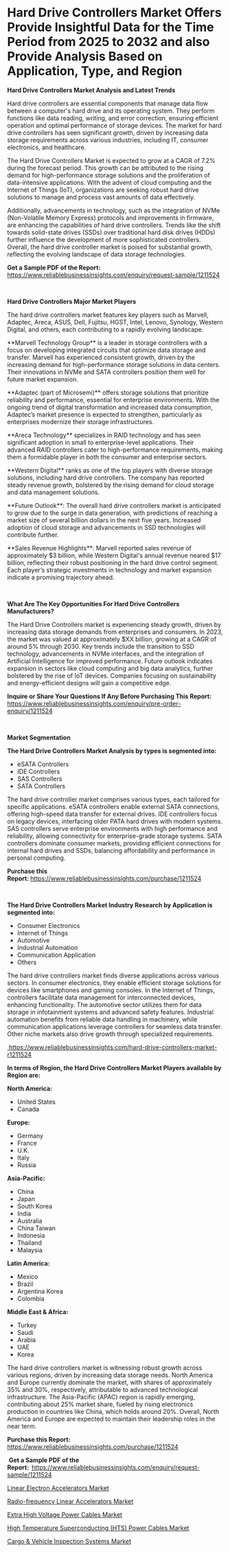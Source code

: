 <p><h1>Hard Drive Controllers Market Offers Provide Insightful Data for the Time Period from 2025 to 2032 and also Provide Analysis Based on Application, Type, and Region</h1></p><p><strong>Hard Drive Controllers Market Analysis and Latest Trends</strong></p>
<p><p>Hard drive controllers are essential components that manage data flow between a computer's hard drive and its operating system. They perform functions like data reading, writing, and error correction, ensuring efficient operation and optimal performance of storage devices. The market for hard drive controllers has seen significant growth, driven by increasing data storage requirements across various industries, including IT, consumer electronics, and healthcare.</p><p>The Hard Drive Controllers Market is expected to grow at a CAGR of 7.2% during the forecast period. This growth can be attributed to the rising demand for high-performance storage solutions and the proliferation of data-intensive applications. With the advent of cloud computing and the Internet of Things (IoT), organizations are seeking robust hard drive solutions to manage and process vast amounts of data effectively.</p><p>Additionally, advancements in technology, such as the integration of NVMe (Non-Volatile Memory Express) protocols and improvements in firmware, are enhancing the capabilities of hard drive controllers. Trends like the shift towards solid-state drives (SSDs) over traditional hard disk drives (HDDs) further influence the development of more sophisticated controllers. Overall, the hard drive controller market is poised for substantial growth, reflecting the evolving landscape of data storage technologies.</p></p>
<p><strong>Get a Sample PDF of the Report:&nbsp;</strong> <a href="https://www.reliablebusinessinsights.com/enquiry/request-sample/1211524?utm_campaign=950&utm_medium=2&utm_source=Github&utm_content=ia&utm_term=24032025&utm_id=hard-drive-controllers">https://www.reliablebusinessinsights.com/enquiry/request-sample/1211524</a></p>
<p>&nbsp;</p>
<p><strong>Hard Drive Controllers Major Market Players</strong></p>
<p><p>The hard drive controllers market features key players such as Marvell, Adaptec, Areca, ASUS, Dell, Fujitsu, HGST, Intel, Lenovo, Synology, Western Digital, and others, each contributing to a rapidly evolving landscape. </p><p>**Marvell Technology Group** is a leader in storage controllers with a focus on developing integrated circuits that optimize data storage and transfer. Marvell has experienced consistent growth, driven by the increasing demand for high-performance storage solutions in data centers. Their innovations in NVMe and SATA controllers position them well for future market expansion.</p><p>**Adaptec (part of Microsemi)** offers storage solutions that prioritize reliability and performance, essential for enterprise environments. With the ongoing trend of digital transformation and increased data consumption, Adaptec’s market presence is expected to strengthen, particularly as enterprises modernize their storage infrastructures.</p><p>**Areca Technology** specializes in RAID technology and has seen significant adoption in small to enterprise-level applications. Their advanced RAID controllers cater to high-performance requirements, making them a formidable player in both the consumer and enterprise sectors.</p><p>**Western Digital** ranks as one of the top players with diverse storage solutions, including hard drive controllers. The company has reported steady revenue growth, bolstered by the rising demand for cloud storage and data management solutions. </p><p>**Future Outlook**: The overall hard drive controllers market is anticipated to grow due to the surge in data generation, with predictions of reaching a market size of several billion dollars in the next five years. Increased adoption of cloud storage and advancements in SSD technologies will contribute further.</p><p>**Sales Revenue Highlights**: Marvell reported sales revenue of approximately $3 billion, while Western Digital's annual revenue neared $17 billion, reflecting their robust positioning in the hard drive control segment. Each player’s strategic investments in technology and market expansion indicate a promising trajectory ahead.</p></p>
<p>&nbsp;</p>
<p><strong>What Are The Key Opportunities For Hard Drive Controllers Manufacturers?</strong></p>
<p><p>The Hard Drive Controllers market is experiencing steady growth, driven by increasing data storage demands from enterprises and consumers. In 2023, the market was valued at approximately $XX billion, growing at a CAGR of around 5% through 2030. Key trends include the transition to SSD technology, advancements in NVMe interfaces, and the integration of Artificial Intelligence for improved performance. Future outlook indicates expansion in sectors like cloud computing and big data analytics, further bolstered by the rise of IoT devices. Companies focusing on sustainability and energy-efficient designs will gain a competitive edge.</p></p>
<p><strong>Inquire or Share Your Questions If Any Before Purchasing This Report:</strong> <a href="https://www.reliablebusinessinsights.com/enquiry/pre-order-enquiry/1211524?utm_campaign=950&utm_medium=2&utm_source=Github&utm_content=ia&utm_term=24032025&utm_id=hard-drive-controllers">https://www.reliablebusinessinsights.com/enquiry/pre-order-enquiry/1211524</a></p>
<p>&nbsp;</p>
<p><strong>Market Segmentation</strong></p>
<p><strong>The Hard Drive Controllers Market Analysis by types is segmented into:</strong></p>
<p><ul><li>eSATA Controllers</li><li>IDE Controllers</li><li>SAS Controllers</li><li>SATA Controllers</li></ul></p>
<p><p>The hard drive controller market comprises various types, each tailored for specific applications. eSATA controllers enable external SATA connections, offering high-speed data transfer for external drives. IDE controllers focus on legacy devices, interfacing older PATA hard drives with modern systems. SAS controllers serve enterprise environments with high performance and reliability, allowing connectivity for enterprise-grade storage systems. SATA controllers dominate consumer markets, providing efficient connections for internal hard drives and SSDs, balancing affordability and performance in personal computing.</p></p>
<p><strong>Purchase this Report:&nbsp;</strong><a href="https://www.reliablebusinessinsights.com/purchase/1211524?utm_campaign=950&utm_medium=2&utm_source=Github&utm_content=ia&utm_term=24032025&utm_id=hard-drive-controllers">https://www.reliablebusinessinsights.com/purchase/1211524</a></p>
<p>&nbsp;</p>
<p><strong>The Hard Drive Controllers Market Industry Research by Application is segmented into:</strong></p>
<p><ul><li>Consumer Electronics</li><li>Internet of Things</li><li>Automotive</li><li>Industrial Automation</li><li>Communication Application</li><li>Others</li></ul></p>
<p><p>The hard drive controllers market finds diverse applications across various sectors. In consumer electronics, they enable efficient storage solutions for devices like smartphones and gaming consoles. In the Internet of Things, controllers facilitate data management for interconnected devices, enhancing functionality. The automotive sector utilizes them for data storage in infotainment systems and advanced safety features. Industrial automation benefits from reliable data handling in machinery, while communication applications leverage controllers for seamless data transfer. Other niche markets also drive growth through specialized requirements.</p></p>
<p><a href="https://www.reliablebusinessinsights.com/hard-drive-controllers-market-r1211524?utm_campaign=950&utm_medium=2&utm_source=Github&utm_content=ia&utm_term=24032025&utm_id=hard-drive-controllers">&nbsp;https://www.reliablebusinessinsights.com/hard-drive-controllers-market-r1211524</a></p>
<p><strong>In terms of Region, the Hard Drive Controllers Market Players available by Region are:</strong></p>
<p>
    <p> <strong> North America: </strong>
        <ul>
            <li>United States</li>
            <li>Canada</li>
        </ul>
        </p> 
    <p> <strong> Europe: </strong>
        <ul>
            <li>Germany</li>
            <li>France</li>
            <li>U.K.</li>
            <li>Italy</li>
            <li>Russia</li>
        </ul>
        </p> 
    <p> <strong> Asia-Pacific: </strong>
        <ul>
            <li>China</li>
            <li>Japan</li>
            <li>South Korea</li>
            <li>India</li>
            <li>Australia</li>
            <li>China Taiwan</li>
            <li>Indonesia</li>
            <li>Thailand</li>
            <li>Malaysia</li>
        </ul>
        </p> 
    <p> <strong> Latin America: </strong>
        <ul>
            <li>Mexico</li>
            <li>Brazil</li>
            <li>Argentina Korea</li>
            <li>Colombia</li>
        </ul>
        </p> 
    <p> <strong> Middle East & Africa: </strong>
        <ul>
            <li>Turkey</li>
            <li>Saudi</li>
            <li>Arabia</li>
            <li>UAE</li>
            <li>Korea</li>
        </ul>
    </p>
    </p>
<p><p>The hard drive controllers market is witnessing robust growth across various regions, driven by increasing data storage needs. North America and Europe currently dominate the market, with shares of approximately 35% and 30%, respectively, attributable to advanced technological infrastructure. The Asia-Pacific (APAC) region is rapidly emerging, contributing about 25% market share, fueled by rising electronics production in countries like China, which holds around 20%. Overall, North America and Europe are expected to maintain their leadership roles in the near term.</p></p>
<p><strong>Purchase this Report: </strong><a href="https://www.reliablebusinessinsights.com/purchase/1211524?utm_campaign=950&utm_medium=2&utm_source=Github&utm_content=ia&utm_term=24032025&utm_id=hard-drive-controllers">https://www.reliablebusinessinsights.com/purchase/1211524</a></p>
<p>&nbsp;<strong>Get a Sample PDF of the Report:&nbsp;&nbsp;</strong><a href="https://www.reliablebusinessinsights.com/enquiry/request-sample/1211524?utm_campaign=950&utm_medium=2&utm_source=Github&utm_content=ia&utm_term=24032025&utm_id=hard-drive-controllers">https://www.reliablebusinessinsights.com/enquiry/request-sample/1211524</a></p>
<p><strong></strong></p>
<p><p><a href="https://github.com/osbornrdaflalo/Market-Research-Report-List-1/blob/main/linear-electron-accelerators-market.md?utm_campaign=950&utm_medium=2&utm_source=Github&utm_content=ia&utm_term=24032025&utm_id=hard-drive-controllers">Linear Electron Accelerators Market</a></p><p><a href="https://github.com/darenph8er/Market-Research-Report-List-1/blob/main/radio-frequency-linear-accelerators-market.md?utm_campaign=950&utm_medium=2&utm_source=Github&utm_content=ia&utm_term=24032025&utm_id=hard-drive-controllers">Radio-frequency Linear Accelerators Market</a></p><p><a href="https://github.com/rosalinebhakta48/Market-Research-Report-List-1/blob/main/extra-high-voltage-power-cables-market.md?utm_campaign=950&utm_medium=2&utm_source=Github&utm_content=ia&utm_term=24032025&utm_id=hard-drive-controllers">Extra High Voltage Power Cables Market</a></p><p><a href="https://github.com/lateshab69/Market-Research-Report-List-1/blob/main/high-temperature-superconducting-hts-power-cables-market.md?utm_campaign=950&utm_medium=2&utm_source=Github&utm_content=ia&utm_term=24032025&utm_id=hard-drive-controllers">High Temperature Superconducting (HTS) Power Cables Market</a></p><p><a href="https://github.com/ElviraLeka1962/Market-Research-Report-List-1/blob/main/cargo-vehicle-inspection-systems-market.md?utm_campaign=950&utm_medium=2&utm_source=Github&utm_content=ia&utm_term=24032025&utm_id=hard-drive-controllers">Cargo & Vehicle Inspection Systems Market</a></p></p>